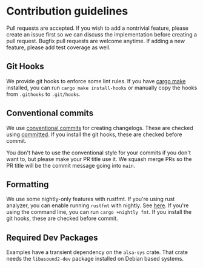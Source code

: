 # Contribution guidelines

Pull requests are accepted.
If you wish to add a nontrivial feature, please create an issue first so we can discuss the implementation before creating a pull request.
Bugfix pull requests are welcome anytime.
If adding a new feature, please add test coverage as well.

## Git Hooks

We provide git hooks to enforce some lint rules.
If you have [cargo make](https://github.com/sagiegurari/cargo-make) installed, you can run `cargo make install-hooks` or manually copy the hooks from `.githooks` to `.git/hooks`.

## Conventional commits

We use [conventional commits](https://www.conventionalcommits.org/en/v1.0.0/) for creating changelogs.
These are checked using [committed](https://github.com/crate-ci/committed).
If you install the git hooks, these are checked before commit.

You don't have to use the conventional style for your commits if you don't want to, but please make your PR title use it.
We squash merge PRs so the PR title will be the commit message going into `main`.

## Formatting

We use some nightly-only features with rustfmt. If you're using rust analyzer, you can enable running `rustfmt` with nightly.
See [here](https://github.com/rust-lang/rust-analyzer/issues/3627).
If you're using the command line, you can run `cargo +nightly fmt`.
If you install the git hooks, these are checked before commit.

## Required Dev Packages

Examples have a transient dependency on the `alsa-sys` crate. That crate needs the `libasound2-dev` package installed on Debian based systems.
